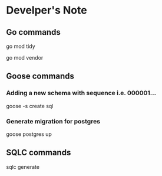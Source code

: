 # Develper's Note

## Go commands

go mod tidy

go mod vendor

## Goose commands

### Adding a new schema with sequence i.e. 000001...

goose -s create <schema-name> sql

### Generate migration for postgres

goose postgres <database-string> up

## SQLC commands

sqlc generate
